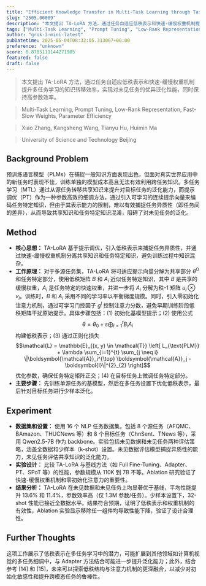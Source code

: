 ```yaml
---
title: "Efficient Knowledge Transfer in Multi-Task Learning through Task-Adaptive Low-Rank Representation"
slug: "2505.00009"
description: "本文提出 TA-LoRA 方法，通过任务自适应低秩表示和快速-缓慢权重机制提升多任务学习的知识转移效率，实现对未见任务的优异泛化性能，同时保持高参数效率。"
tags: ["Multi-Task Learning", "Prompt Tuning", "Low-Rank Representation", "Fast-Slow Weights", "Parameter Efficiency"]
author: "grok-3-mini-latest"
pubDatetime: 2025-05-04T08:32:05.313067+00:00
preference: "unknown"
score: 0.8785111144271905
featured: false
draft: false
---
```


> 本文提出 TA-LoRA 方法，通过任务自适应低秩表示和快速-缓慢权重机制提升多任务学习的知识转移效率，实现对未见任务的优异泛化性能，同时保持高参数效率。

> Multi-Task Learning, Prompt Tuning, Low-Rank Representation, Fast-Slow Weights, Parameter Efficiency 

> Xiao Zhang, Kangsheng Wang, Tianyu Hu, Huimin Ma

> University of Science and Technology Beijing 

## Background Problem

预训练语言模型（PLMs）在捕捉一般知识方面表现出色，但面对真实世界应用中的新任务时表现不佳，训练单独的模型成本高且无法有效利用跨任务知识。多任务学习（MTL）通过从源任务转移共享知识来提升对目标任务的泛化能力，而提示调优（PT）作为一种参数高效的细调方法，通过引入可学习的连续提示向量来编码任务特定知识，但由于其表示能力的限制，难以有效捕捉任务异质性（即任务间的差异），从而导致共享知识和任务特定知识混淆，阻碍了对未见任务的泛化。

## Method

*   **核心思想：** TA-LoRA 基于提示调优，引入低秩表示来捕捉任务异质性，并通过快速-缓慢权重机制分离共享知识和任务特定知识，避免训练过程中知识混杂。
*   **工作原理：** 对于多源任务集，TA-LoRA 将可适应提示向量分解为共享部分 $\theta^0$ 和任务特定部分，使用低秩矩阵 $B$ 和 $A_i$ 近似任务特定知识，其中 $B$ 是共享的缓慢权重，$A_i$ 是任务特定的快速权重，并进一步将 $A_i$ 分解为秩-1 矩阵 $u_i \otimes v_i$。训练时，$B$ 和 $A_i$ 采用不同的学习率以平衡梯度规模。同时，引入零初始化注意力机制，通过可学习门控因子 $g^l$ 控制注意力分数，避免早期训练阶段低秩矩阵干扰原始提示。具体步骤包括：(1) 初始化基模型提示；(2) 使用公式 $$\theta = \theta_0 + s \bigoplus_{i=1}^{t} B_i A_i$$ 构建低秩表示；(3) 通过正则化损失 $$\mathcal{L} = \mathbb{E}_{(x, y) \in \mathcal{T}} \left[ L_{\text{PLM}} + \lambda \sum_{i=1}^{t} \sum_{j \neq i} \|\boldsymbol{\mathcal{A}}_i^{\top} \boldsymbol{\mathcal{A}}_j - \boldsymbol{I}\|^{2}_{2} \right]$$ 优化参数，确保任务特定矩阵正交；(4) 在目标任务上微调任务特定部分。
*   **主要步骤：** 先训练单源任务的基模型，然后在多任务设置下优化低秩表示，最后针对目标任务进行少样本泛化。

## Experiment

*   **数据集和设置：** 使用 16 个 NLP 任务数据集，包括 8 个源任务（AFQMC、BAmazon、THUCNews 等）和 8 个目标任务（ChnSent、TNews 等），采用 Qwen2.5-7B 作为 backbone。实验包括未见数据和未见任务两种评估策略，涵盖全数据和少样本（k-shot）设置。未见数据评估模型捕捉异质性的能力，未见任务评估共享知识的泛化能力。
*   **实验设计：** 比较 TA-LoRA 与基线方法（如 Full Fine-Tuning、Adapter、PT、SPoT 等）的性能，参数规模从 110K 到 7B 不等。Ablation 研究验证了快速-缓慢权重机制和零初始化注意力的重要性。
*   **结果分析：** TA-LoRA 在未见数据和未见任务上均显著优于基线，平均性能提升 13.6% 和 11.4%，参数效率高（仅 1.3M 参数/任务）。少样本设置下，32-shot 性能已接近全数据水平。结果符合预期，证明了低秩表示和权重机制的有效性，Ablation 实验显示移除任一组件均导致性能下降，验证了设计合理性。

## Further Thoughts 

这项工作展示了低秩表示在多任务学习中的潜力，可能扩展到其他领域如计算机视觉的多任务细调中，与 Adapter 方法结合可能进一步提升泛化能力；此外，结合参考 [14] 和 [15]，未来可以探索低秩结构与注意力机制的更深融合，以减少对初始化敏感性和提升跨模态任务的鲁棒性。